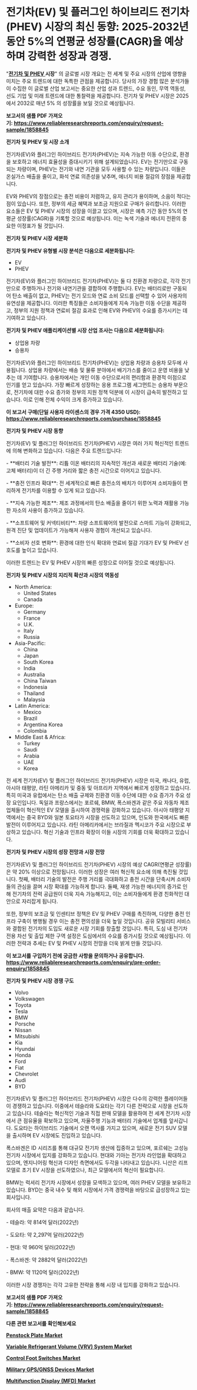 <p><h1>전기차(EV) 및 플러그인 하이브리드 전기차(PHEV) 시장의 최신 동향: 2025-2032년 동안 5%의 연평균 성장률(CAGR)을 예상하며 강력한 성장과 경쟁.</h1></p><p>"<strong><a href="https://www.reliableresearchreports.com/ev-and-phev-r1858845?utm_campaign=106&utm_medium=7&utm_source=Github&utm_content=ia&utm_term=24022025&utm_id=ev-and-phev">전기차 및 PHEV&nbsp;</a></strong><strong>시장</strong>" 의 글로벌 시장 개요는 전 세계 및 주요 시장의 산업에 영향을 미치는 주요 트렌드에 대한 독특한 관점을 제공합니다. 당사의 가장 경험 많은 분석가들이 수집한 이 글로벌 산업 보고서는 중요한 산업 성과 트렌드, 수요 동인, 무역 역동성, 선도 기업 및 미래 트렌드에 대한 통찰력을 제공합니다. 전기차 및 PHEV 시장은 2025에서 2032로 매년 5% 의 성장률을 보일 것으로 예상됩니다.&nbsp;</p>
<p><strong>보고서의 샘플 PDF 가져오기:&nbsp;<a href="https://www.reliableresearchreports.com/enquiry/request-sample/1858845?utm_campaign=106&utm_medium=7&utm_source=Github&utm_content=ia&utm_term=24022025&utm_id=ev-and-phev">https://www.reliableresearchreports.com/enquiry/request-sample/1858845</a></strong></p>
<p><strong>전기차 및 PHEV 및 시장 소개</strong></p>
<p><p>전기차(EV)와 플러그인 하이브리드 전기차(PHEV)는 지속 가능한 이동 수단으로, 환경을 보호하고 에너지 효율성을 증대시키기 위해 설계되었습니다. EV는 전기만으로 구동되는 차량이며, PHEV는 전기와 내연 기관을 모두 사용할 수 있는 차량입니다. 이들은 온실가스 배출을 줄이고, 화석 연료 의존성을 낮추며, 에너지 비용 절감의 장점을 제공합니다.</p><p>EV와 PHEV의 장점으로는 충전 비용이 저렴하고, 유지 관리가 용이하며, 소음이 적다는 점이 있습니다. 또한, 정부의 세금 혜택과 보조금 지원으로 구매가 유리합니다. 이러한 요소들은 EV 및 PHEV 시장의 성장을 이끌고 있으며, 시장은 예측 기간 동안 5%의 연평균 성장률(CAGR)을 기록할 것으로 예상됩니다. 이는 녹색 기술과 에너지 전환의 중요한 이정표가 될 것입니다.</p></p>
<p><strong>전기차 및 PHEV 시장 세분화</strong></p>
<p><strong>전기차 및 PHEV 유형별 시장 분석은 다음으로 세분화됩니다:</strong></p>
<p><ul><li>EV</li><li>PHEV</li></ul></p>
<p><p>전기차(EV)와 플러그인 하이브리드 전기차(PHEV)는 둘 다 친환경 차량으로, 각각 전기만으로 주행하거나 전기와 내연기관을 결합하여 주행합니다. EV는 배터리로만 구동되어 탄소 배출이 없고, PHEV는 전기 모드와 연료 소비 모드를 선택할 수 있어 사용자의 유연성을 제공합니다. 이러한 특징들은 소비자들에게 지속 가능한 이동 수단을 제공하고, 정부의 지원 정책과 연료비 절감 효과로 인해 EV와 PHEV의 수요를 증가시키는 데 기여하고 있습니다.</p></p>
<p><strong>전기차 및 PHEV 애플리케이션별 시장 산업 조사는 다음으로 세분화됩니다:</strong></p>
<p><ul><li>상업용 차량</li><li>승용차</li></ul></p>
<p><p>전기차(EV)와 플러그인 하이브리드 전기차(PHEV)는 상업용 차량과 승용차 모두에 사용됩니다. 상업용 차량에서는 배송 및 물류 분야에서 배기가스를 줄이고 운영 비용을 낮추는 데 기여합니다. 승용차에서는 개인 이동 수단으로서의 편리함과 환경적 이점으로 인기를 얻고 있습니다. 가장 빠르게 성장하는 응용 프로그램 세그먼트는 승용차 부문으로, 전기차에 대한 수요 증가와 정부의 지원 정책 덕분에 이 시장이 급속히 발전하고 있습니다. 이로 인해 전체 수익이 크게 증가하고 있습니다.</p></p>
<p><strong>이 보고서 구매(단일 사용자 라이센스의 경우 가격 4350 USD): <a href="https://www.reliableresearchreports.com/purchase/1858845?utm_campaign=106&utm_medium=7&utm_source=Github&utm_content=ia&utm_term=24022025&utm_id=ev-and-phev">https://www.reliableresearchreports.com/purchase/1858845</a></strong></p>
<p><strong>전기차 및 PHEV 시장 동향</strong></p>
<p><p>전기차(EV) 및 플러그인 하이브리드 전기차(PHEV) 시장은 여러 가지 혁신적인 트렌드에 의해 변화하고 있습니다. 다음은 주요 트렌드입니다:</p><p>- **배터리 기술 발전**: 리튬 이온 배터리의 지속적인 개선과 새로운 배터리 기술(예: 고체 배터리)이 더 긴 주행 거리와 짧은 충전 시간으로 이어지고 있습니다.</p><p>- **충전 인프라 확대**: 전 세계적으로 빠른 충전소의 배치가 이루어져 소비자들이 편리하게 전기차를 이용할 수 있게 되고 있습니다.</p><p>- **지속 가능한 제조**: 제조 과정에서의 탄소 배출을 줄이기 위한 노력과 재활용 가능한 자소의 사용이 증가하고 있습니다.</p><p>- **소프트웨어 및 커넥티비티**: 차량 소프트웨어의 발전으로 스마트 기능이 강화되고, 원격 진단 및 업데이트가 가능해져 사용자 경험이 개선되고 있습니다.</p><p>- **소비자 선호 변화**: 환경에 대한 인식 확대와 연료비 절감 기대가 EV 및 PHEV 선호도를 높이고 있습니다.</p><p>이러한 트렌드는 EV 및 PHEV 시장의 빠른 성장으로 이어질 것으로 예상됩니다.</p></p>
<p><strong>전기차 및 PHEV 시장의 지리적 확산과 시장의 역동성</strong></p>
<p><ul>
    <li>
        North America:
        <ul>
            <li>United States</li>
            <li>Canada</li>
        </ul>
    </li>
    <li>
        Europe:
        <ul>
            <li>Germany</li>
            <li>France</li>
            <li>U.K.</li>
            <li>Italy</li>
            <li>Russia</li>
        </ul>
    </li>
    <li>
        Asia-Pacific:
        <ul>
            <li>China</li>
            <li>Japan</li>
            <li>South Korea</li>
            <li>India</li>
            <li>Australia</li>
            <li>China Taiwan</li>
            <li>Indonesia</li>
            <li>Thailand</li>
            <li>Malaysia</li>
        </ul>
    </li>
    <li>
        Latin America:
        <ul>
            <li>Mexico</li>
            <li>Brazil</li>
            <li>Argentina Korea</li>
            <li>Colombia</li>
        </ul>
    </li>
    <li>
        Middle East & Africa:
        <ul>
            <li>Turkey</li>
            <li>Saudi</li>
            <li>Arabia</li>
            <li>UAE</li>
            <li>Korea</li>
        </ul>
    </li>
    </ul></p>
<p><p>전 세계 전기차(EV) 및 플러그인 하이브리드 전기차(PHEV) 시장은 미국, 캐나다, 유럽, 아시아 태평양, 라틴 아메리카 및 중동 및 아프리카 지역에서 빠르게 성장하고 있습니다. 특히 미국과 유럽에서는 탄소 배출 규제와 친환경 이동 수단에 대한 수요 증가가 주요 성장 요인입니다. 독일과 프랑스에서는 포르쉐, BMW, 폭스바겐과 같은 주요 자동차 제조업체들이 혁신적인 EV 모델을 출시하여 경쟁력을 강화하고 있습니다. 아시아 태평양 지역에서는 중국 BYD와 일본 토요타가 시장을 선도하고 있으며, 인도와 한국에서도 빠른 발전이 이루어지고 있습니다. 라틴 아메리카에서는 브라질과 멕시코가 주요 시장으로 부상하고 있습니다. 혁신 기술과 인프라 확장이 이들 시장의 기회를 더욱 확대하고 있습니다.</p></p>
<p><strong>전기차 및 PHEV 시장의 성장 전망과 시장 전망</strong></p>
<p><p>전기차(EV) 및 플러그인 하이브리드 전기차(PHEV) 시장의 예상 CAGR(연평균 성장률)은 약 20% 이상으로 전망됩니다. 이러한 성장은 여러 혁신적 요소에 의해 촉진될 것입니다. 첫째, 배터리 기술의 발전은 주행 거리를 극대화하고 충전 시간을 단축시켜 소비자들의 관심을 끌며 시장 확대를 가능하게 합니다. 둘째, 재생 가능한 에너지의 증가로 인해 전기차의 전력 공급원이 더욱 지속 가능해지고, 이는 소비자들에게 환경 친화적인 대안으로 자리잡게 됩니다.</p><p>또한, 정부의 보조금 및 인센티브 정책은 EV 및 PHEV 구매를 촉진하며, 다양한 충전 인프라 구축이 병행될 경우 이는 충전 편의성을 더욱 높일 것입니다. 공유 모빌리티 서비스와 결합된 전기차의 도입도 새로운 시장 기회를 창출할 것입니다. 특히, 도심 내 전기차 전용 차선 및 출입 제한 구역 설정은 도심에서의 수요를 증가시킬 것으로 예상됩니다. 이러한 전략과 추세는 EV 및 PHEV 시장의 전망을 더욱 밝게 만들 것입니다.</p></p>
<p><strong>이 보고서를 구입하기 전에 궁금한 사항을 문의하거나 공유합니다. <a href="https://www.reliableresearchreports.com/enquiry/pre-order-enquiry/1858845?utm_campaign=106&utm_medium=7&utm_source=Github&utm_content=ia&utm_term=24022025&utm_id=ev-and-phev">https://www.reliableresearchreports.com/enquiry/pre-order-enquiry/1858845</a></strong></p>
<p><strong>전기차 및 PHEV 시장 경쟁 구도</strong></p>
<p><ul><li>Volvo</li><li>Volkswagen</li><li>Toyota</li><li>Tesla</li><li>BMW</li><li>Porsche</li><li>Nissan</li><li>Mitsubishi</li><li>Kia</li><li>Hyundai</li><li>Honda</li><li>Ford</li><li>Fiat</li><li>Chevrolet</li><li>Audi</li><li>BYD</li></ul></p>
<p><p>전기차(EV) 및 플러그인 하이브리드 전기차(PHEV) 시장은 다수의 강력한 플레이어들이 경쟁하고 있습니다. 이중에서 테슬라와 도요타는 각기 다른 전략으로 시장을 선도하고 있습니다. 테슬라는 혁신적인 기술과 직접 판매 모델을 활용하여 전 세계 전기차 시장에서 큰 점유율을 확보하고 있으며, 자율주행 기능과 배터리 기술에서 업계를 앞서갑니다. 도요타는 하이브리드 기술에서 오랜 역사를 가지고 있으며, 새로운 전기 SUV 모델을 출시하며 EV 시장에도 진입하고 있습니다.</p><p>폭스바겐은 ID 시리즈를 통해 대규모 전기차 생산에 집중하고 있으며, 포르쉐는 고성능 전기차 시장에서 입지를 강화하고 있습니다. 현대와 기아는 전기차 라인업을 확대하고 있으며, 엔지니어링 혁신과 디자인 측면에서도 두각을 나타내고 있습니다. 니산은 리프 모델로 초기 EV 시장을 선도하였으나, 최근 모델에서의 혁신이 필요합니다.</p><p>BMW는 럭셔리 전기차 시장에서 성장을 모색하고 있으며, 여러 PHEV 모델을 보유하고 있습니다. BYD는 중국 내수 및 해외 시장에서 가격 경쟁력을 바탕으로 급성장하고 있는 회사입니다.</p><p>회사의 매출 요약은 다음과 같습니다.</p><p>- 테슬라: 약 814억 달러(2022년)</p><p>- 도요타: 약 2,297억 달러(2022년)</p><p>- 현대: 약 960억 달러(2022년)</p><p>- 폭스바겐: 약 2882억 달러(2022년)</p><p>- BMW: 약 1120억 달러(2022년)</p><p>이러한 시장 경쟁자는 각각 고유한 전략을 통해 시장 내 입지를 강화하고 있습니다.</p></p>
<p><strong>보고서의 샘플 PDF 가져오기:&nbsp;<a href="https://www.reliableresearchreports.com/enquiry/request-sample/1858845?utm_campaign=106&utm_medium=7&utm_source=Github&utm_content=ia&utm_term=24022025&utm_id=ev-and-phev">https://www.reliableresearchreports.com/enquiry/request-sample/1858845</a></strong></p>
<p><strong></strong></p>
<p><strong></strong></p>
<p><strong></strong></p>
<p><strong></strong></p>
<p><strong>다른 관련 보고서를 확인해보세요</strong></p>
<p><strong><p><a href="https://github.com/jenithschijf/Market-Research-Report-List-1/blob/main/penstock-plate-market.md?utm_campaign=106&utm_medium=7&utm_source=Github&utm_content=ia&utm_term=24022025&utm_id=ev-and-phev">Penstock Plate Market</a></p><p><a href="https://github.com/voigttyagi/Market-Research-Report-List-1/blob/main/variable-refrigerant-volume-vrv-system-market.md?utm_campaign=106&utm_medium=7&utm_source=Github&utm_content=ia&utm_term=24022025&utm_id=ev-and-phev">Variable Refrigerant Volume (VRV) System Market</a></p><p><a href="https://github.com/saoutiguarro/Market-Research-Report-List-1/blob/main/control-foot-switches-market.md?utm_campaign=106&utm_medium=7&utm_source=Github&utm_content=ia&utm_term=24022025&utm_id=ev-and-phev">Control Foot Switches Market</a></p><p><a href="https://github.com/ijffseandy/Market-Research-Report-List-1/blob/main/military-gpsgnss-devices-market.md?utm_campaign=106&utm_medium=7&utm_source=Github&utm_content=ia&utm_term=24022025&utm_id=ev-and-phev">Military GPS/GNSS Devices Market</a></p><p><a href="https://github.com/daphnyvashdi/Market-Research-Report-List-1/blob/main/multifunction-display-mfd-market.md?utm_campaign=106&utm_medium=7&utm_source=Github&utm_content=ia&utm_term=24022025&utm_id=ev-and-phev">Multifunction Display (MFD) Market</a></p></strong></p>
<p></p>